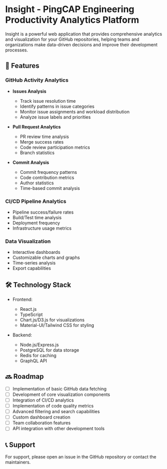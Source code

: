 # Insight - PingCAP Engineering Productivity Analytics Platform

Insight is a powerful web application that provides comprehensive analytics and visualization for your GitHub repositories, helping teams and organizations make data-driven decisions and improve their development processes.

## 🚀 Features

### GitHub Activity Analytics
- **Issues Analysis**
  - Track issue resolution time
  - Identify patterns in issue categories
  - Monitor issue assignments and workload distribution
  - Analyze issue labels and priorities

- **Pull Request Analytics**
  - PR review time analysis
  - Merge success rates
  - Code review participation metrics
  - Branch statistics

- **Commit Analysis**
  - Commit frequency patterns
  - Code contribution metrics
  - Author statistics
  - Time-based commit analysis

### CI/CD Pipeline Analytics
- Pipeline success/failure rates
- Build/Test time analysis
- Deployment frequency
- Infrastructure usage metrics

### Data Visualization
- Interactive dashboards
- Customizable charts and graphs
- Time-series analysis
- Export capabilities

## 🛠 Technology Stack

- Frontend:
  - React.js
  - TypeScript
  - Chart.js/D3.js for visualizations
  - Material-UI/Tailwind CSS for styling

- Backend:
  - Node.js/Express.js
  - PostgreSQL for data storage
  - Redis for caching
  - GraphQL API

## 🔜 Roadmap

- [ ] Implementation of basic GitHub data fetching
- [ ] Development of core visualization components
- [ ] Integration of CI/CD analytics
- [ ] Implementation of code quality metrics
- [ ] Advanced filtering and search capabilities
- [ ] Custom dashboard creation
- [ ] Team collaboration features
- [ ] API integration with other development tools

## 📞 Support

For support, please open an issue in the GitHub repository or contact the maintainers.
